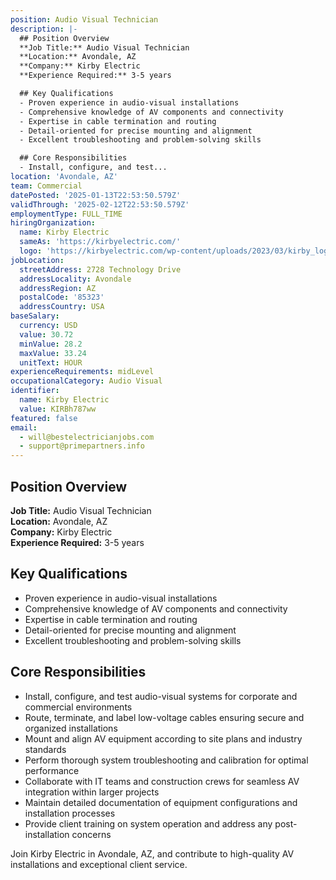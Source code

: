 ```yaml
---
position: Audio Visual Technician
description: |-
  ## Position Overview
  **Job Title:** Audio Visual Technician  
  **Location:** Avondale, AZ  
  **Company:** Kirby Electric  
  **Experience Required:** 3-5 years  

  ## Key Qualifications
  - Proven experience in audio-visual installations
  - Comprehensive knowledge of AV components and connectivity
  - Expertise in cable termination and routing
  - Detail-oriented for precise mounting and alignment
  - Excellent troubleshooting and problem-solving skills

  ## Core Responsibilities
  - Install, configure, and test...
location: 'Avondale, AZ'
team: Commercial
datePosted: '2025-01-13T22:53:50.579Z'
validThrough: '2025-02-12T22:53:50.579Z'
employmentType: FULL_TIME
hiringOrganization:
  name: Kirby Electric
  sameAs: 'https://kirbyelectric.com/'
  logo: 'https://kirbyelectric.com/wp-content/uploads/2023/03/kirby_logo.png'
jobLocation:
  streetAddress: 2728 Technology Drive
  addressLocality: Avondale
  addressRegion: AZ
  postalCode: '85323'
  addressCountry: USA
baseSalary:
  currency: USD
  value: 30.72
  minValue: 28.2
  maxValue: 33.24
  unitText: HOUR
experienceRequirements: midLevel
occupationalCategory: Audio Visual
identifier:
  name: Kirby Electric
  value: KIRBh787ww
featured: false
email:
  - will@bestelectricianjobs.com
  - support@primepartners.info
---
```




## Position Overview
**Job Title:** Audio Visual Technician  
**Location:** Avondale, AZ  
**Company:** Kirby Electric  
**Experience Required:** 3-5 years  

## Key Qualifications
- Proven experience in audio-visual installations
- Comprehensive knowledge of AV components and connectivity
- Expertise in cable termination and routing
- Detail-oriented for precise mounting and alignment
- Excellent troubleshooting and problem-solving skills

## Core Responsibilities
- Install, configure, and test audio-visual systems for corporate and commercial environments
- Route, terminate, and label low-voltage cables ensuring secure and organized installations
- Mount and align AV equipment according to site plans and industry standards
- Perform thorough system troubleshooting and calibration for optimal performance
- Collaborate with IT teams and construction crews for seamless AV integration within larger projects
- Maintain detailed documentation of equipment configurations and installation processes
- Provide client training on system operation and address any post-installation concerns

Join Kirby Electric in Avondale, AZ, and contribute to high-quality AV installations and exceptional client service.